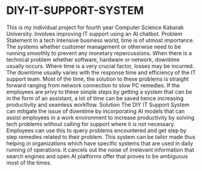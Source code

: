 # DIY-IT-SUPPORT-SYSTEM
This is my individual project for fourth year Computer Science Kabarak University. Involves improving IT support using an AI chatbot.
Problem Statement
In a tech intensive business world, time is of utmost importance. The systems whether customer management or otherwise need to be running smoothly to prevent any monetary repercussions. When there is a technical problem whether software, hardware or network, downtime usually occurs. Where time is a very crucial factor, losses may be incurred. The downtime usually varies with the response time and efficiency of the IT support team. Most of the time, the solution to these problems is straight forward ranging from network connection to slow PC remedies. If the employees are privy to these simple steps by getting a system that can be in the form of an assistant, a lot of time can be saved hence increasing productivity and seamless workflow.
Solution
The DIY IT Support System can mitigate the issue of downtime by incorporating AI models that can assist employees in a work environment to increase productivity by solving tech problems without calling for support where it is not necessary. Employees can use this to query problems encountered and get step by step remedies related to their problem. This system can be tailor made thus helping in organizations which have specific systems that are used in daily running of operations. It cancels out the noise of irrelevant information that search engines and open AI platforms offer that proves to be ambiguous most of the times.

